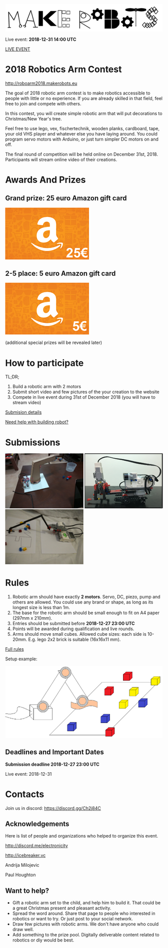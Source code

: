 
![makerobots.eu](/imgs/logo.png)

Live event: **2018-12-31 14:00 UTC**

[LIVE EVENT](live.md)

# 2018 Robotics Arm Contest

<http://roboarm2018.makerobots.eu>

The goal of 2018 robotic arm contest is to make robotics accessible to people with little or no experience. If you are already skilled in that field, feel free to join and compete with others. 

In this contest, you will create simple robotic arm that will put decorations to Christmas/New Year's tree. 

Feel free to use lego, vex, fischertechnik, wooden planks, cardboard, tape, your old VHS player and whatever else you have laying around. You could program servo motors with Arduino, or just turn simpler DC motors on and off. 

The final round of competition will be held online on December 31st, 2018. Participants will stream online video of their creations.


# Awards And Prizes

## Grand prize: 25 euro Amazon gift card

![/imgs/amazon-25.png](/imgs/amazon-25.png)

## 2-5 place: 5 euro Amazon gift card 

![/imgs/amazon-5.png](/imgs/amazon-5.png)

(additional special prizes will be revealed later)

# How to participate 

TL;DR;
1. Build a robotic arm with 2 motors
2. Submit short video and few pictures of the your creation to the website
3. Compete in live event during 31st of December 2018 (you will have to stream video)

[Submision details](submissions.md)

[Need help with building robot?](help.md)

# Submissions

<a href="/submissions/sub3/sub3"><img src="/submissions/sub3/RA4.jfif" width="250" height="175" /></a>
<a href="/submissions/sub2/sub2"><img src="/submissions/sub2/pic2.png" width="250" height="175" /></a>
<a href="/submissions/sub1/sub1"><img src="/submissions/sub1/pic2.jpg" width="250" height="175" /></a>

# Rules 

1. Robotic arm should have exactly **2 motors**. Servo, DC, piezo, pump and others are allowed. You could use any brand or shape, as long as its longest size is less than 1m.
2. The base for the robotic arm should be small enough to fit on A4 paper (297mm x 210mm).
3. Entries should be submitted before **2018-12-27 23:00 UTC**
4. Points will be awarded during qualification and live rounds.
5. Arms should move small cubes. Allowed cube sizes: each side is 10-20mm. E.g. lego 2x2 brick is suitable (16x16x11 mm).

[Full rules](rules.md)

Setup example:

![setup example](/imgs/setup-example.png)

## Deadlines and Important Dates

**Submission deadline 2018-12-27 23:00 UTC**

Live event: 2018-12-31


# Contacts

Join us in discord: <https://discord.gg/Ch2j84C>

## Acknowledgements

Here is list of people and organizations who helped to organize this event.

<http://discord.me/electronicity>

<http://icebreaker.vc>

Andrija Milojevic

Paul Houghton


## Want to help?

- Gift a robotic arm set to the child, and help him to build it. That could be a great Christmas present and pleasant activity.
- Spread the word around. Share that page to people who interested in robotics or want to try. Or just post to your social network.
- Draw few pictures with robotic arms. We don't have anyone who could draw well. 
- Add something to the prize pool. Digitally deliverable content related to robotics or diy would be best. 



